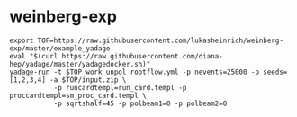 # weinberg-exp

    export TOP=https://raw.githubusercontent.com/lukasheinrich/weinberg-exp/master/example_yadage
    eval "$(curl https://raw.githubusercontent.com/diana-hep/yadage/master/yadagedocker.sh)"
    yadage-run -t $TOP work_unpol rootflow.yml -p nevents=25000 -p seeds=[1,2,3,4] -a $TOP/input.zip \
               -p runcardtempl=run_card.templ -p proccardtempl=sm_proc_card.templ \
               -p sqrtshalf=45 -p polbeam1=0 -p polbeam2=0 


